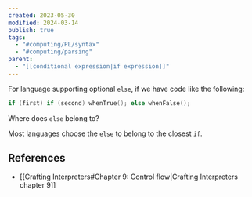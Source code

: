 ```yaml
---
created: 2023-05-30
modified: 2024-03-14
publish: true
tags:
  - "#computing/PL/syntax"
  - "#computing/parsing"
parent:
  - "[[conditional expression|if expression]]"
---
```

For language supporting optional `else`, if we have code like the following:
```cpp
if (first) if (second) whenTrue(); else whenFalse();
```

Where does `else` belong to?

Most languages choose the `else` to belong to the closest `if`.

## References
- [[Crafting Interpreters#Chapter 9: Control flow|Crafting Interpreters chapter 9]]